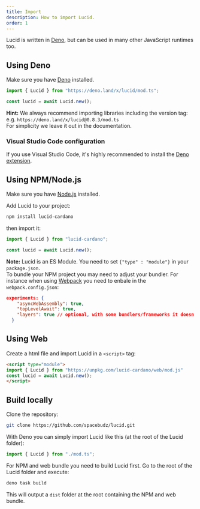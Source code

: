 ```yaml
---
title: Import
description: How to import Lucid.
order: 1
---
```


Lucid is written in [Deno](https://deno.land/), but can be used in many other
JavaScript runtimes too.

## Using Deno

Make sure you have
[Deno](https://deno.land/manual@v1.29.1/getting_started/installation) installed.

```js
import { Lucid } from "https://deno.land/x/lucid/mod.ts";

const lucid = await Lucid.new();
```

**Hint:** We always recommend importing libraries including the version tag:\
e.g. `https://deno.land/x/lucid@0.8.3/mod.ts`\
For simplicity we leave it out in the documentation.

### Visual Studio Code configuration

If you use Visual Studio Code, it's highly recommended to install the
[Deno extension](https://marketplace.visualstudio.com/items?itemName=denoland.vscode-deno).

## Using NPM/Node.js

Make sure you have [Node.js](https://nodejs.org/en/) installed.

Add Lucid to your project:

```sh
npm install lucid-cardano
```

then import it:

```js
import { Lucid } from "lucid-cardano";

const lucid = await Lucid.new();
```

**Note:** Lucid is an ES Module. You need to set `{"type" : "module"}` in your
`package.json`.\
To bundle your NPM project you may need to adjust your bundler. For instance
when using [Webpack](https://webpack.js.org/) you need to enbale in the
`webpack.config.json`:

```json
experiments: {
    "asyncWebAssembly": true,
    "topLevelAwait": true,
    "layers": true // optional, with some bundlers/frameworks it doesn't work without
  }
```

## Using Web

Create a html file and import Lucid in a `<script>` tag:

```html
<script type="module">
import { Lucid } from "https://unpkg.com/lucid-cardano/web/mod.js"
const lucid = await Lucid.new();
</script>
```

## Build locally

Clone the repository:

```sh
git clone https://github.com/spacebudz/lucid.git
```

With Deno you can simply import Lucid like this (at the root of the Lucid
folder):

```js
import { Lucid } from "./mod.ts";
```

For NPM and web bundle you need to build Lucid first. Go to the root of the
Lucid folder and execute:

```sh
deno task build
```

This will output a `dist` folder at the root containing the NPM and web bundle.
